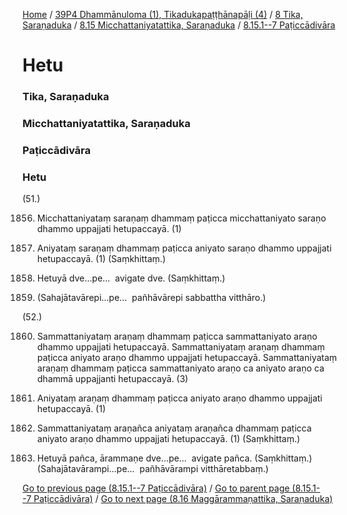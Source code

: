 
[Home](/) / [39P4 Dhammānuloma (1), Tikadukapaṭṭhānapāḷi (4)](../../../../39P4.md) / [8 Tika, Saraṇaduka](../../../8.md) / [8.15 Micchattaniyatattika, Saraṇaduka](../../8.15.md) / [8.15.1--7 Paṭiccādivāra](../8.15.1--7.md)

# Hetu

### Tika, Saraṇaduka

### Micchattaniyatattika, Saraṇaduka

### Paṭiccādivāra

### Hetu

(51.)

1856. Micchattaniyataṃ saraṇaṃ dhammaṃ paṭicca micchattaniyato saraṇo dhammo uppajjati hetupaccayā. (1)

1857. Aniyataṃ saraṇaṃ dhammaṃ paṭicca aniyato saraṇo dhammo uppajjati hetupaccayā. (1) (Saṃkhittaṃ.)

1858. Hetuyā dve…pe…  avigate dve. (Saṃkhittaṃ.)

1859. (Sahajātavārepi…pe…  pañhāvārepi sabbattha vitthāro.)

(52.)

1860. Sammattaniyataṃ araṇaṃ dhammaṃ paṭicca sammattaniyato araṇo dhammo uppajjati hetupaccayā. Sammattaniyataṃ araṇaṃ dhammaṃ paṭicca aniyato araṇo dhammo uppajjati hetupaccayā. Sammattaniyataṃ araṇaṃ dhammaṃ paṭicca sammattaniyato araṇo ca aniyato araṇo ca dhammā uppajjanti hetupaccayā. (3)

1861. Aniyataṃ araṇaṃ dhammaṃ paṭicca aniyato araṇo dhammo uppajjati hetupaccayā. (1)

1862. Sammattaniyataṃ araṇañca aniyataṃ araṇañca dhammaṃ paṭicca aniyato araṇo dhammo uppajjati hetupaccayā. (1) (Saṃkhittaṃ.)

1863. Hetuyā pañca, ārammaṇe dve…pe…  avigate pañca. (Saṃkhittaṃ.) (Sahajātavārampi…pe…  pañhāvārampi vitthāretabbaṃ.)

[Go to previous page (8.15.1--7 Paṭiccādivāra)](../8.15.1--7.md) / [Go to parent page (8.15.1--7 Paṭiccādivāra)](../8.15.1--7.md) / [Go to next page (8.16 Maggārammaṇattika, Saraṇaduka)](../../8.16.md)


